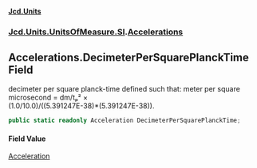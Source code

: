 #### [Jcd.Units](index.md 'index')
### [Jcd.Units.UnitsOfMeasure.SI](Jcd.Units.UnitsOfMeasure.SI.md 'Jcd.Units.UnitsOfMeasure.SI').[Accelerations](Accelerations.md 'Jcd.Units.UnitsOfMeasure.SI.Accelerations')

## Accelerations.DecimeterPerSquarePlanckTime Field

decimeter per square planck-time defined such that: meter per square microsecond = dm/tₚ² ×  
(1.0/10.0)/((5.391247E-38)*(5.391247E-38)).

```csharp
public static readonly Acceleration DecimeterPerSquarePlanckTime;
```

#### Field Value
[Acceleration](Acceleration.md 'Jcd.Units.UnitTypes.Acceleration')